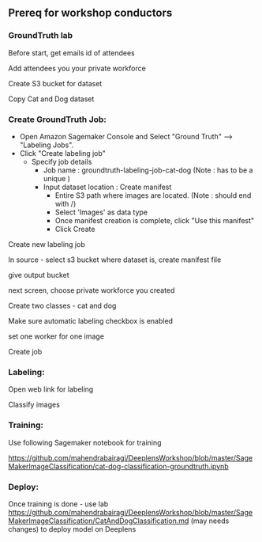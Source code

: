 ## Prereq for workshop conductors

### GroundTruth lab
Before start, get emails id of attendees

Add attendees you your private workforce

Create S3 bucket for dataset

Copy Cat and Dog dataset

### Create GroundTruth Job:
* Open Amazon Sagemaker Console and Select "Ground Truth" --> "Labeling Jobs".
* Click "Create labeling job"
    * Specify job details
        * Job name : groundtruth-labeling-job-cat-dog  (Note : has to be a unique )
        * Input dataset location : Create manifest
            * Entire S3 path where images are located. (Note : should end with /)
            * Select 'Images' as data type
            * Once manifest creation is complete, click "Use this manifest"
            * Click Create


Create new labeling job

In source - select s3 bucket where dataset is, create manifest file

give output bucket

next screen, choose private workforce you created

Create two classes - cat and dog

Make sure automatic labeling checkbox is enabled

set one worker for one image

Create job


### Labeling:
Open web link for labeling

Classify images

### Training:
Use following Sagemaker notebook for training

https://github.com/mahendrabairagi/DeeplensWorkshop/blob/master/SageMakerImageClassification/cat-dog-classification-groundtruth.ipynb

### Deploy:
Once training is done - use lab https://github.com/mahendrabairagi/DeeplensWorkshop/blob/master/SageMakerImageClassification/CatAndDogClassification.md
(may needs changes) to deploy model on Deeplens
